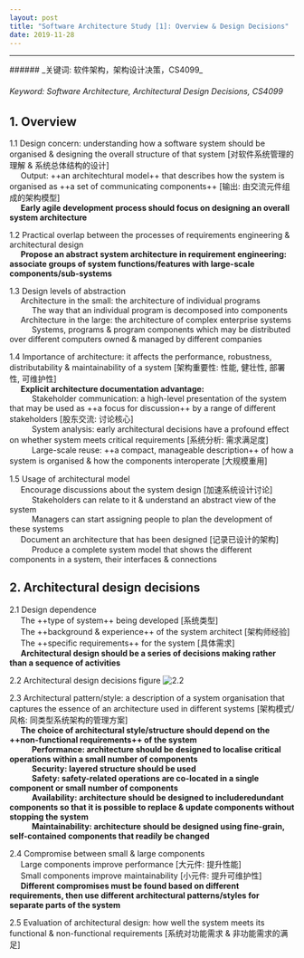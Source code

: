 ```yaml
---
layout: post
title: "Software Architecture Study [1]: Overview & Design Decisions"
date: 2019-11-28
---
```

<hr>
###### _关键词: 软件架构，架构设计决策，CS4099_

###### _Keyword: Software Architecture, Architectural Design Decisions, CS4099_

## 1. Overview

1.1 Design concern: understanding how a software system should be organised & designing the overall structure of that system [对软件系统管理的理解 & 系统总体结构的设计]  
&nbsp;&nbsp;&nbsp;&nbsp;&nbsp;Output: ++an architechtural model++ that describes how the system is organised as ++a set of communicating components++ [输出: 由交流元件组成的架构模型]  
&nbsp;&nbsp;&nbsp;&nbsp;&nbsp;__Early agile development process should focus on designing an overall system architecture__

1.2 Practical overlap between the processes of requirements engineering & architectural design  
&nbsp;&nbsp;&nbsp;&nbsp;&nbsp;__Propose an abstract system architecture in requirement engineering: associate groups of system functions/features with large-scale components/sub-systems__

1.3 Design levels of abstraction  
&nbsp;&nbsp;&nbsp;&nbsp;&nbsp;Architecture in the small: the architecture of individual programs  
&nbsp;&nbsp;&nbsp;&nbsp;&nbsp;&nbsp;&nbsp;&nbsp;&nbsp;&nbsp;The way that an individual program is decomposed into components  
&nbsp;&nbsp;&nbsp;&nbsp;&nbsp;Architecture in the large: the architecture of complex enterprise systems  
&nbsp;&nbsp;&nbsp;&nbsp;&nbsp;&nbsp;&nbsp;&nbsp;&nbsp;&nbsp;Systems, programs & program components which may be distributed over different computers owned & managed by different companies

1.4 Importance of architecture: it affects the performance, robustness, distributability & maintainability of a system [架构重要性: 性能, 健壮性, 部署性, 可维护性]  
&nbsp;&nbsp;&nbsp;&nbsp;&nbsp;__Explicit architecture documentation advantage:__  
&nbsp;&nbsp;&nbsp;&nbsp;&nbsp;&nbsp;&nbsp;&nbsp;&nbsp;&nbsp;Stakeholder communication: a high-level presentation of the system that may be used as ++a focus for discussion++ by a range of different stakeholders [股东交流: 讨论核心]  
&nbsp;&nbsp;&nbsp;&nbsp;&nbsp;&nbsp;&nbsp;&nbsp;&nbsp;&nbsp;System analysis: early architectural decisions have a profound effect on whether system meets critical requirements [系统分析: 需求满足度]  
&nbsp;&nbsp;&nbsp;&nbsp;&nbsp;&nbsp;&nbsp;&nbsp;&nbsp;&nbsp;Large-scale reuse: ++a compact, manageable description++ of how a system is organised & how the components interoperate [大规模重用]

1.5 Usage of architectural model  
&nbsp;&nbsp;&nbsp;&nbsp;&nbsp;Encourage discussions about the system design [加速系统设计讨论]  
&nbsp;&nbsp;&nbsp;&nbsp;&nbsp;&nbsp;&nbsp;&nbsp;&nbsp;&nbsp;Stakeholders can relate to it & understand an abstract view of the system  
&nbsp;&nbsp;&nbsp;&nbsp;&nbsp;&nbsp;&nbsp;&nbsp;&nbsp;&nbsp;Managers can start assigning people to plan the development of these systems  
&nbsp;&nbsp;&nbsp;&nbsp;&nbsp;Document an architecture that has been designed [记录已设计的架构]  
&nbsp;&nbsp;&nbsp;&nbsp;&nbsp;&nbsp;&nbsp;&nbsp;&nbsp;&nbsp;Produce a complete system model that shows the different components in a system, their interfaces & connections

## 2. Architectural design decisions

2.1 Design dependence  
&nbsp;&nbsp;&nbsp;&nbsp;&nbsp;The ++type of system++ being developed [系统类型]  
&nbsp;&nbsp;&nbsp;&nbsp;&nbsp;The ++background & experience++ of the system architect [架构师经验]  
&nbsp;&nbsp;&nbsp;&nbsp;&nbsp;The ++specific requirements++ for the system [具体需求]  
&nbsp;&nbsp;&nbsp;&nbsp;&nbsp;__Architectural design should be a series of decisions making rather than a sequence of activities__

2.2 Architectural design decisions figure
![2.2](https://note.youdao.com/yws/res/54820/WEBRESOURCEc1538db43f78c8947ea75cde49c511ba)

2.3 Architectural pattern/style: a description of a system organisation that captures the essence of an architecture used in different systems [架构模式/风格: 同类型系统架构的管理方案]  
&nbsp;&nbsp;&nbsp;&nbsp;&nbsp;__The choice of architectural style/structure should depend on the ++non-functional requirements++ of the system__  
&nbsp;&nbsp;&nbsp;&nbsp;&nbsp;&nbsp;&nbsp;&nbsp;&nbsp;&nbsp;__Performance: architecture should be designed to localise critical operations within a small number of components__  
&nbsp;&nbsp;&nbsp;&nbsp;&nbsp;&nbsp;&nbsp;&nbsp;&nbsp;&nbsp;__Security: layered structure should be used__  
&nbsp;&nbsp;&nbsp;&nbsp;&nbsp;&nbsp;&nbsp;&nbsp;&nbsp;&nbsp;__Safety: safety-related operations are co-located in a single component or small number of components__  
&nbsp;&nbsp;&nbsp;&nbsp;&nbsp;&nbsp;&nbsp;&nbsp;&nbsp;&nbsp;__Availability: architecture should be designed to includeredundant components so that it is possible to replace & update components without stopping the system__  
&nbsp;&nbsp;&nbsp;&nbsp;&nbsp;&nbsp;&nbsp;&nbsp;&nbsp;&nbsp;__Maintainability: architecture should be designed using fine-grain, self-contained components that readily be changed__

2.4 Compromise between small & large components  
&nbsp;&nbsp;&nbsp;&nbsp;&nbsp;Large components improve performance [大元件: 提升性能]  
&nbsp;&nbsp;&nbsp;&nbsp;&nbsp;Small components improve maintainability [小元件: 提升可维护性]  
&nbsp;&nbsp;&nbsp;&nbsp;&nbsp;__Different compromises must be found based on different requirements, then use different architectural patterns/styles for separate parts of the system__

2.5 Evaluation of architectural design: how well the system meets its functional & non-functional requirements [系统对功能需求 & 非功能需求的满足]
